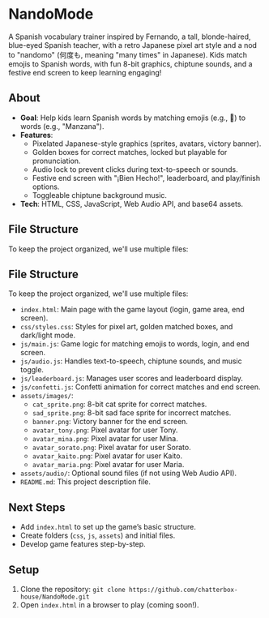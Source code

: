 # NandoMode

A Spanish vocabulary trainer inspired by Fernando, a tall, blonde-haired, blue-eyed Spanish teacher, with a retro Japanese pixel art style and a nod to "nandomo" (何度も, meaning "many times" in Japanese). Kids match emojis to Spanish words, with fun 8-bit graphics, chiptune sounds, and a festive end screen to keep learning engaging!

## About
- **Goal**: Help kids learn Spanish words by matching emojis (e.g., 🍎) to words (e.g., "Manzana").
- **Features**:
  - Pixelated Japanese-style graphics (sprites, avatars, victory banner).
  - Golden boxes for correct matches, locked but playable for pronunciation.
  - Audio lock to prevent clicks during text-to-speech or sounds.
  - Festive end screen with "¡Bien Hecho!", leaderboard, and play/finish options.
  - Toggleable chiptune background music.
- **Tech**: HTML, CSS, JavaScript, Web Audio API, and base64 assets.

## File Structure
To keep the project organized, we'll use multiple files:
## File Structure
To keep the project organized, we'll use multiple files:
- `index.html`: Main page with the game layout (login, game area, end screen).
- `css/styles.css`: Styles for pixel art, golden matched boxes, and dark/light mode.
- `js/main.js`: Game logic for matching emojis to words, login, and end screen.
- `js/audio.js`: Handles text-to-speech, chiptune sounds, and music toggle.
- `js/leaderboard.js`: Manages user scores and leaderboard display.
- `js/confetti.js`: Confetti animation for correct matches and end screen.
- `assets/images/`:
  - `cat_sprite.png`: 8-bit cat sprite for correct matches.
  - `sad_sprite.png`: 8-bit sad face sprite for incorrect matches.
  - `banner.png`: Victory banner for the end screen.
  - `avatar_tony.png`: Pixel avatar for user Tony.
  - `avatar_mina.png`: Pixel avatar for user Mina.
  - `avatar_sorato.png`: Pixel avatar for user Sorato.
  - `avatar_kaito.png`: Pixel avatar for user Kaito.
  - `avatar_maria.png`: Pixel avatar for user Maria.
- `assets/audio/`: Optional sound files (if not using Web Audio API).
- `README.md`: This project description file.
## Next Steps
- Add `index.html` to set up the game’s basic structure.
- Create folders (`css`, `js`, `assets`) and initial files.
- Develop game features step-by-step.

## Setup
1. Clone the repository: `git clone https://github.com/chatterbox-house/NandoMode.git`
2. Open `index.html` in a browser to play (coming soon!).

